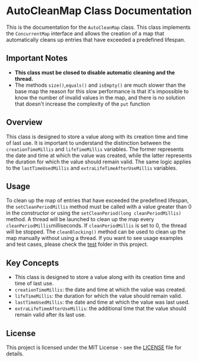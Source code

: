 # AutoCleanMap Class Documentation

This is the documentation for the `AutoCleanMap` class. This class implements the `ConcurrentMap` interface 
and allows the creation of a map that automatically cleans up entries that have exceeded a predefined lifespan.

## Important Notes

*   **This class must be closed to disable automatic cleaning and the thread.**
*   The methods `size()`,`equals()` and `isEmpty()` are much slower than the base map 
the reason for this slow performance is that it's impossible to know the number of invalid values in the map, 
and there is no solution that doesn't increase the complexity of the `put` function

## Overview

This class is designed to store a value along with its creation time and time of last use. 
It is important to understand the distinction between the `creationTimeMillis` and `lifeTimeMillis` variables. 
The former represents the date and time at which the value was created, 
while the latter represents the duration for which the value should remain valid. 
The same logic applies to the `lastTimeUsedMillis` and `extraLifeTimeAfterUseMillis` variables.

## Usage

To clean up the map of entries that have exceeded the predefined lifespan, 
the `setCleanPeriodMillis` method must be called with a value greater than 0 in the constructor or using the `setCleanPeriod(long cleanPeriodMillis)` method. 
A thread will be launched to clean up the map every `cleanPeriodMillis`milliseconds. 
If `cleanPeriodMillis` is set to 0, the thread will be stopped. 
The `cleanBlocking()` method can be used to clean up the map manually without using a thread. 
If you want to see usage examples and test cases, please check the [test](src/test/java/cc/corentin/util/TestConcurrentHashmapAutoCleaning.java) folder in this project.

## Key Concepts

*   This class is designed to store a value along with its creation time and time of last use.
*   `creationTimeMillis`: the date and time at which the value was created.
*   `lifeTimeMillis`: the duration for which the value should remain valid.
*   `lastTimeUsedMillis`: the date and time at which the value was last used.
*   `extraLifeTimeAfterUseMillis`: the additional time that the value should remain valid after its last use.

## License

This project is licensed under the MIT License - see the [LICENSE](LICENSE) file for details.